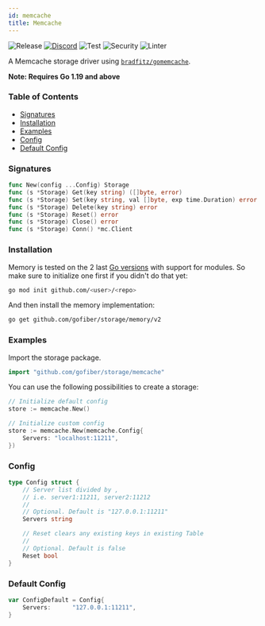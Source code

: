 ```yaml
---
id: memcache
title: Memcache
---
```


![Release](https://img.shields.io/github/v/tag/gofiber/storage?filter=memcache*)
[![Discord](https://img.shields.io/discord/704680098577514527?style=flat&label=%F0%9F%92%AC%20discord&color=00ACD7)](https://gofiber.io/discord)
![Test](https://img.shields.io/github/actions/workflow/status/gofiber/storage/test-memcache.yml?label=Tests)
![Security](https://img.shields.io/github/actions/workflow/status/gofiber/storage/gosec.yml?label=Security)
![Linter](https://img.shields.io/github/actions/workflow/status/gofiber/storage/linter.yml?label=Linter)

A Memcache storage driver using [`bradfitz/gomemcache`](https://github.com/bradfitz/gomemcache).

**Note: Requires Go 1.19 and above**

### Table of Contents
- [Signatures](#signatures)
- [Installation](#installation)
- [Examples](#examples)
- [Config](#config)
- [Default Config](#default-config)

### Signatures
```go
func New(config ...Config) Storage
func (s *Storage) Get(key string) ([]byte, error)
func (s *Storage) Set(key string, val []byte, exp time.Duration) error
func (s *Storage) Delete(key string) error
func (s *Storage) Reset() error
func (s *Storage) Close() error
func (s *Storage) Conn() *mc.Client
```

### Installation
Memory is tested on the 2 last [Go versions](https://golang.org/dl/) with support for modules. So make sure to initialize one first if you didn't do that yet:
```bash
go mod init github.com/<user>/<repo>
```
And then install the memory implementation:
```bash
go get github.com/gofiber/storage/memory/v2
```

### Examples
Import the storage package.
```go
import "github.com/gofiber/storage/memcache"
```

You can use the following possibilities to create a storage:
```go
// Initialize default config
store := memcache.New()

// Initialize custom config
store := memcache.New(memcache.Config{
	Servers: "localhost:11211",
})
```

### Config
```go
type Config struct {
	// Server list divided by ,
	// i.e. server1:11211, server2:11212
	//
	// Optional. Default is "127.0.0.1:11211"
	Servers string

	// Reset clears any existing keys in existing Table
	//
	// Optional. Default is false
	Reset bool
}
```

### Default Config
```go
var ConfigDefault = Config{
	Servers:      "127.0.0.1:11211",
}
```

